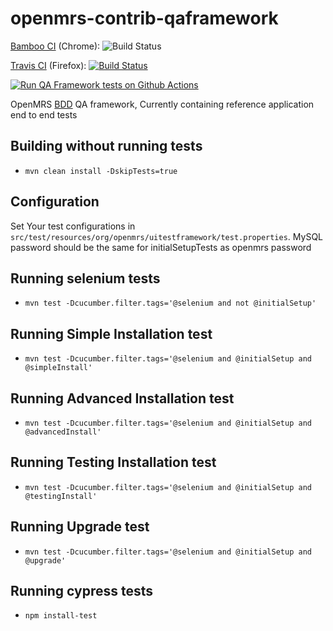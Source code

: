 # openmrs-contrib-qaframework

[Bamboo CI](https://ci.openmrs.org/browse/CONTRIB-QA) (Chrome): ![Build Status](https://ci.openmrs.org/plugins/servlet/wittified/build-status/CONTRIB-QA)

[Travis CI](https://travis-ci.org/github/openmrs/openmrs-contrib-qaframework) (Firefox): [![Build Status](https://travis-ci.org/openmrs/openmrs-contrib-qaframework.svg?branch=master)](https://travis-ci.org/openmrs/openmrs-contrib-qaframework/branches)

[![Run QA Framework tests on Github Actions](https://github.com/openmrs/openmrs-contrib-qaframework/actions/workflows/qa.yml/badge.svg?branch=master)](https://github.com/openmrs/openmrs-contrib-qaframework/actions/workflows/qa.yml)

OpenMRS [BDD](https://en.wikipedia.org/wiki/Behavior-driven_development) QA framework, Currently containing reference application end to end tests

## Building without running tests
- `mvn clean install -DskipTests=true`

## Configuration
Set Your test configurations in `src/test/resources/org/openmrs/uitestframework/test.properties`.
MySQL password should be the same for initialSetupTests as openmrs password

## Running selenium tests
- `mvn test -Dcucumber.filter.tags='@selenium and not @initialSetup'`

## Running Simple Installation test
- `mvn test -Dcucumber.filter.tags='@selenium and @initialSetup and @simpleInstall'`

## Running Advanced Installation test
- `mvn test -Dcucumber.filter.tags='@selenium and @initialSetup and @advancedInstall'`

## Running Testing Installation test
- `mvn test -Dcucumber.filter.tags='@selenium and @initialSetup and @testingInstall'`

## Running Upgrade test
- `mvn test -Dcucumber.filter.tags='@selenium and @initialSetup and @upgrade'`

## Running cypress tests
- `npm install-test`
